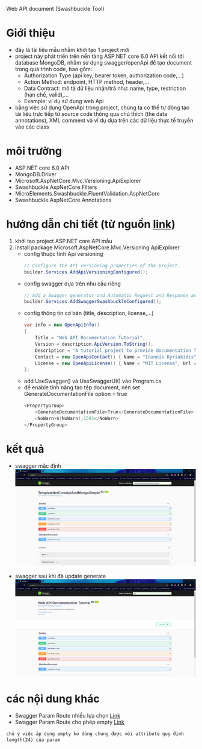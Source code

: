 ﻿Web API document (Swashbuckle Tool)
# Giới thiệu
- đây là tài liệu mẫu nhằm khởi tạo 1 project mới
- project này phát triển trên nền tàng ASP.NET core 6.0 API kết nối tới database MongoDB, nhằm sử dụng swagger/openApi để tạo document trong quá trình code, bao gồm:
    - Authorization Type (api key, bearer token, authorization code,...)
    - Action Method: endpoint, HTTP method, header,...
    - Data Contract: mô tả dữ liệu nhận/trả như: name, type, restriction (hạn chế, valid),...
    - Example: ví dụ sử dụng web Api
- bằng việc sử dụng OpenApi trong project, chúng ta có thể tự động tạo tài liệu trực tiếp từ source code thông qua chú thích (the data annotations), XML comment và ví dụ dựa trên các dữ liệu thực tế truyền vào các class
# môi trường
- ASP.NET core 6.0 API
- MongoDB.Driver
- Microsoft.AspNetCore.Mvc.Versioning.ApiExplorer
- Swashbuckle.AspNetCore.Filters
- MicroElements.Swashbuckle.FluentValidation.AspNetCore
- Swashbuckle.AspNetCore.Annotations

# hướng dẫn chi tiết (từ nguồn [link](https://www.dotnetnakama.com/blog/enriched-web-api-documentation-using-swagger-openapi-in-asp-dotnet-core/]))
1. khởi tạo project ASP.NET core API mẫu
2. install package Microsoft.AspNetCore.Mvc.Versioning.ApiExplorer
    -  config thuộc tính Api versioning
        ```C#
        // Configure the API versioning properties of the project.
        builder.Services.AddApiVersioningConfigured();
        ```
    - config swagger dựa trên nhu cầu riêng
        ```C#
        // Add a Swagger generator and Automatic Request and Response annotations:
        builder.Services.AddSwaggerSwashbuckleConfigured();
        ```
    - config thông tin cơ bản (title, description, license,...)
        ```C#
        var info = new OpenApiInfo()
        {
            Title = "Web API Documentation Tutorial",
            Version = description.ApiVersion.ToString(),
            Description = "A tutorial project to provide documentation for our existing APIs.",
            Contact = new OpenApiContact() { Name = "Ioannis Kyriakidis", Email = "info@dotnetnakama.com" },
            License = new OpenApiLicense() { Name = "MIT License", Url = new Uri("https://opensource.org/licenses/MIT") }
        };
        ```
    - add UseSwagger() và UseSwaggerUI() vào Program.cs
    - để enable tính năng tạo tệp document, nên set GenerateDocumentationFile option = true
        ```C#
        <PropertyGroup>
            <GenerateDocumentationFile>True</GenerateDocumentationFile>
            <NoWarn>$(NoWarn);1591</NoWarn>
        </PropertyGroup>
        ```

# kết quả
- swagger mặc định
![Swagger Default](/TemplateNetCoreApiAndSwaggerDocument/Docs/SwaggerBefore.png)

- swagger sau khi đã update generate
![Swagger After](/TemplateNetCoreApiAndSwaggerDocument/Docs/SwaggerAfter.png)

# các nội dung khác
- Swagger Param Route nhiều lựa chọn [Link](https://medium.com/@niteshsinghal85/multiple-example-for-parameters-in-swagger-with-asp-net-core-c4f3aaf1ae9f)
- Swagger Param Route cho phép empty [Link](https://www.seeleycoder.com/blog/optional-route-parameters-with-swagger-asp-net-core/)
```
chú ý việc áp dụng empty ko dùng chung được với attribute quy định length(24) của param
```